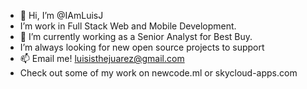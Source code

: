 - 👋 Hi, I’m @IAmLuisJ
- I’m work in Full Stack Web and Mobile Development. 
- 🌱 I’m currently working as a Senior Analyst for Best Buy.
-  I’m always looking for new open source projects to support
- 📫 Email me! luisisthejuarez@gmail.com
- Check out some of my work on newcode.ml or skycloud-apps.com

